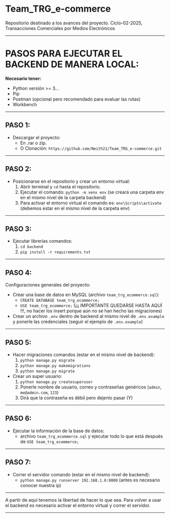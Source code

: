 # Team_TRG_e-commerce
Repositorio destinado a los avances del proyecto. Ciclo-02-2025, Transacciones Comerciales por Medios Electrónicos

---

# PASOS PARA EJECUTAR EL BACKEND DE MANERA LOCAL:

**Necesario tener:**

- Python versión >= 3...
- Pip
- Postman (opcional pero recomendado para evaluar las rutas)
- Workbench

---

## PASO 1:

- Descargar el proyecto:
  - En .rar o zip.
  - O Clonación: `https://github.com/Neith21/Team_TRG_e-commerce.git`

---

## PASO 2:

- Posicionarse en el repositorio y crear un entorno virtual:
  1. Abrir terminal y `cd` hasta el repositorio.
  2. Ejecutar el comando: `python -m venv env` (se creará una carpeta env en el mismo nivel de la carpeta backend)
  3. Para activar el entorno virtual el comando es: `env\Scripts\activate` (debemos estar en el mismo nivel de la carpeta env)

---

## PASO 3:

- Ejecutar librerías comandos:
  1. `cd backend`
  2. `pip install -r requirements.txt`

---

## PASO 4:

Configuraciones generales del proyecto:

- Crear una base de datos en MySQL (archivo `team_trg_ecommerce.sql`):
  - `CREATE DATABASE team_trg_ecommerce;`
  - `USE team_trg_ecommerce;` (¡¡¡ IMPORTANTE QUEDARSE HASTA AQUÍ !!!, no hacer los insert porque aún no se han hecho las migraciones)
- Crear un archivo `.env` dentro de backend al mismo nivel de `.env.example` y ponerle las credenciales (seguir el ejemplo de `.env.example`)

---

## PASO 5:

- Hacer migraciones comandos (estar en el mismo nivel de backend):
  1. `python manage.py migrate`
  2. `python manage.py makemigrations`
  3. `python manage.py migrate`
- Crear un super usuario:
  1. `python manage.py createsuperuser`
  2. Ponerle nombre de usuario, correo y contraseñas genéricos (`admin`, `me@admin.com`, `123`)
  3. Dirá que la contraseña es débil pero dejenlo pasar (Y)

---

## PASO 6:

- Ejecutar la información de la base de datos:
  - archivo `team_trg_ecommerce.sql` y ejecutar todo lo que está después de `USE team_trg_ecommerce;`

---

## PASO 7:

- Correr el servidor comando (estar en el mismo nivel de backend):
  - `python manage.py runserver 192.168.1.6:8000` (antes es necesario conocer nuestra ip)

---

A partir de aquí tenemos la libertad de hacer lo que sea.
Para volver a usar el backend es necesario activar el entorno virtual y correr el servidor.

---
